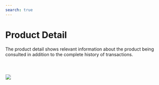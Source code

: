 ```yaml
---
search: true
---
```


# Product Detail

The product detail shows relevant information about the product being consulted in addition to the complete history of transactions.

<img src="/assets/img/dynamic/experiences/business/product-detail.jpg" style="border: 1px solid #EEE; margin-top: 40px">